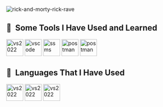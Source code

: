 
![rick-and-morty-rick-rave](https://github.com/user-attachments/assets/02c84b02-4395-4a30-8ab1-435e58bf2935)



<h2> 🚀 &nbsp;Some Tools I Have Used and Learned</h2>
<p align="left">
<img src="https://upload.wikimedia.org/wikipedia/commons/2/2c/Visual_Studio_Icon_2022.svg" alt="vs2022" width="45" height="45"/>
<img src="https://cdn.jsdelivr.net/gh/devicons/devicon/icons/vscode/vscode-original.svg" alt="vscode" width="45" height="45"/>
<img src="https://upload.wikimedia.org/wikipedia/en/b/bc/MSSQL_SSMS_21_icon.png" alt="ssms" width="45" height="45"/>
<img src="https://www.svgrepo.com/show/354202/postman-icon.svg" alt="postman" width="45" height="45"/>
<img src="https://upload.wikimedia.org/wikipedia/commons/e/e9/Notion-logo.svg" alt="postman" width="45" height="45"/>
</p>

<h2> 🚀 &nbsp;Languages That I Have Used</h2>
<p align="left">
<img src="https://img.icons8.com/?size=100&id=1BC75jFEBED6&format=png&color=000000" alt="vs2022" width="45" height="45"/>
<img src="https://upload.wikimedia.org/wikipedia/commons/c/c3/Python-logo-notext.svg" alt="vs2022" width="45" height="45"/>
<img src="https://www.svgrepo.com/show/331760/sql-database-generic.svg" alt="vs2022" width="45" height="45"/>
</p>

